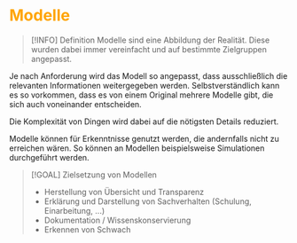 # <font color = "orange">Modelle</font>
>[!INFO] Definition
>Modelle sind eine Abbildung der Realität. Diese wurden dabei immer vereinfacht und auf bestimmte Zielgruppen angepasst.

Je nach Anforderung wird das Modell so angepasst, dass ausschließlich die relevanten Informationen weitergegeben werden. Selbstverständlich kann es so vorkommen, dass es von einem Original mehrere Modelle gibt, die sich auch voneinander entscheiden. 

Die Komplexität von Dingen wird dabei auf die nötigsten Details reduziert.

Modelle können für Erkenntnisse genutzt werden, die andernfalls nicht zu erreichen wären. So können an Modellen beispielsweise Simulationen durchgeführt werden.

>[!GOAL] Zielsetzung von Modellen
>- Herstellung von Übersicht und Transparenz
>- Erklärung und Darstellung von Sachverhalten (Schulung, Einarbeitung, ...)
>- Dokumentation / Wissenskonservierung
>- Erkennen von Schwach